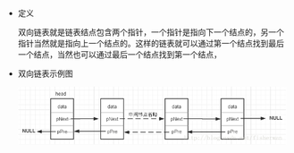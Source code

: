 * 定义

    双向链表就是链表结点包含两个指针，一个指针是指向下一个结点的，另一个指针当然就是指向上一个结点的。这样的链表就可以通过第一个结点找到最后一个结点，当然也可以通过最后一个结点找到第一个结点，

- 双向链表示例图

  

  ![DoubleList](../Image/DoubleList.png)

  

